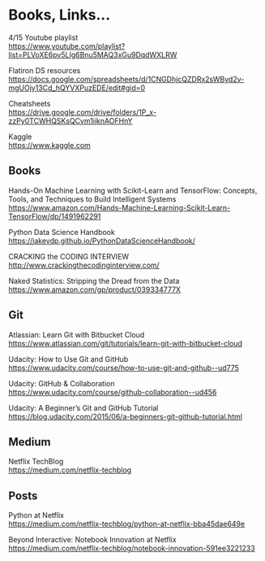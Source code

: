 # Books, Links...

4/15 Youtube playlist  
https://www.youtube.com/playlist?list=PLVoXE6pv5LIg6Bnu5MAQ3xGu9DqdWXLRW  

Flatiron DS resources  
https://docs.google.com/spreadsheets/d/1CNGDhjcQZDRx2sWByd2v-mgUOjy13Cd_hQYVXPuzEDE/edit#gid=0  

Cheatsheets  
https://drive.google.com/drive/folders/1P_x-zzPy0TCWHQSKsQCvm1iiknAOFHnY  

Kaggle  
https://www.kaggle.com

## Books
Hands-On Machine Learning with Scikit-Learn and TensorFlow: Concepts, Tools, and Techniques to Build Intelligent Systems  
https://www.amazon.com/Hands-Machine-Learning-Scikit-Learn-TensorFlow/dp/1491962291  

Python Data Science Handbook  
https://jakevdp.github.io/PythonDataScienceHandbook/  

CRACKING the CODING INTERVIEW  
http://www.crackingthecodinginterview.com/  

Naked Statistics: Stripping the Dread from the Data  
https://www.amazon.com/gp/product/039334777X

## Git
Atlassian: Learn Git with Bitbucket Cloud  
https://www.atlassian.com/git/tutorials/learn-git-with-bitbucket-cloud  

Udacity: How to Use Git and GitHub  
https://www.udacity.com/course/how-to-use-git-and-github--ud775  

Udacity: GitHub & Collaboration  
https://www.udacity.com/course/github-collaboration--ud456  

Udacity: A Beginner’s Git and GitHub Tutorial  
https://blog.udacity.com/2015/06/a-beginners-git-github-tutorial.html

## Medium
Netflix TechBlog  
https://medium.com/netflix-techblog

## Posts

Python at Netflix  
https://medium.com/netflix-techblog/python-at-netflix-bba45dae649e  

Beyond Interactive: Notebook Innovation at Netflix  
https://medium.com/netflix-techblog/notebook-innovation-591ee3221233